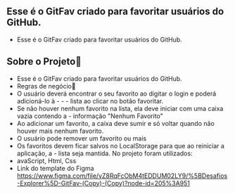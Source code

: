 ## Esse é o GitFav criado para favoritar usuários do GitHub.
- Esse é o GitFav criado para favoritar usuários do GitHub.
## Sobre o Projeto📜
- Esse é o GitFav criado para favoritar usuários do GitHub.
- Regras de negócio📒
- O usuário deverá encontrar o seu favorito ao digitar o login e poderá adicioná-lo à - - - lista ao clicar no botão favoritar.
- Se não houver nenhum favorito na lista, ela deve iniciar com uma caixa vazia contendo a  - informação "Nenhum Favorito"
- Ao adicionar um favorito, a caixa deve sumir e só voltar quando não houver mais nenhum favorito.
- O usuário pode remover um favorito ou mais
- Os favoritos devem ficar salvos no LocalStorage para que ao reiniciar a aplicação, a - lista seja mantida. No projeto foram utilizados:
- avaScript, Html, Css
- Link do template do Figma
https://www.figma.com/file/yZ8RqFcObM4tEDDUM02LY9/%5BDesafios-Explorer%5D-GitFav-(Copy)-(Copy)?node-id=205%3A951
